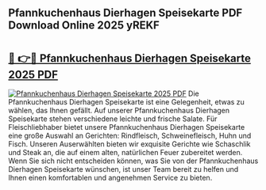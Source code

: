 ## Pfannkuchenhaus Dierhagen Speisekarte PDF Download Online 2025 yREKF

# <h2><a href="http://gc8ewe4.nevu.top/?p=Pfannkuchenhaus+Dierhagen+Speisekarte">🔗 👉🔴 Pfannkuchenhaus Dierhagen Speisekarte 2025 PDF</a></h2>

[![Pfannkuchenhaus Dierhagen Speisekarte 2025 PDF](https://i.imgur.com/dBaPXMq.png)](http://gc8ewe4.nevu.top/?p=Pfannkuchenhaus+Dierhagen+Speisekarte)
Die Pfannkuchenhaus Dierhagen Speisekarte ist eine Gelegenheit, etwas zu wählen, das Ihnen gefällt. Auf unserer Pfannkuchenhaus Dierhagen Speisekarte stehen verschiedene leichte und frische Salate. Für Fleischliebhaber bietet unsere Pfannkuchenhaus Dierhagen Speisekarte eine große Auswahl an Gerichten: Rindfleisch, Schweinefleisch, Huhn und Fisch. Unseren Auserwählten bieten wir exquisite Gerichte wie Schaschlik und Steak an, die auf einem alten, natürlichen Feuer zubereitet werden. Wenn Sie sich nicht entscheiden können, was Sie von der Pfannkuchenhaus Dierhagen Speisekarte wünschen, ist unser Team bereit zu helfen und Ihnen einen komfortablen und angenehmen Service zu bieten.
